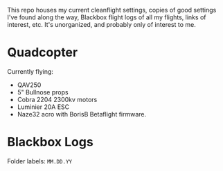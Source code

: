 This repo houses my current cleanflight settings, copies of good settings I've found along the way, Blackbox flight logs of all my flights, links of interest, etc. It's unorganized, and probably only of interest to me.

# Quadcopter
Currently flying:
- QAV250
- 5" Bullnose props
- Cobra 2204 2300kv motors
- Luminier 20A ESC
- Naze32 acro with BorisB Betaflight firmware.

# Blackbox Logs
Folder labels: `MM.DD.YY`
